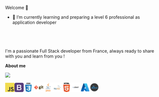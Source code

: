 Welcome  👋

- 🌱 I’m currently learning and preparing a level 6 professional as application developer


<p align="center"><a href="https://fbafode.github.io"><img width="90%" /></a></p>

<br />

I'm a  passionate Full Stack developer from France, always ready to share with you and learn from you !

**About me**

<img src="https://github-readme-stats.vercel.app/api?username=FBafode&theme=tokyonight&show_icons=true" />


<br />

<code><img height="30" alt="javascript" src="https://raw.githubusercontent.com/github/explore/80688e429a7d4ef2fca1e82350fe8e3517d3494d/topics/javascript/javascript.png"></code><code><img height="30" alt="javascript" src="https://raw.githubusercontent.com/github/explore/80688e429a7d4ef2fca1e82350fe8e3517d3494d/topics/bootstrap/bootstrap.png"></code><code><img height="30" alt="javascript" src="https://raw.githubusercontent.com/github/explore/80688e429a7d4ef2fca1e82350fe8e3517d3494d/topics/css/css.png"></code>
<code><img height="30" alt="javascript" src="https://raw.githubusercontent.com/github/explore/80688e429a7d4ef2fca1e82350fe8e3517d3494d/topics/git/git.png"></code><code><img height="30" alt="javascript" src="https://raw.githubusercontent.com/github/explore/5b3600551e122a3277c2c5368af2ad5725ffa9a1/topics/java/java.png"></code><code><img height="30" alt="javascript" src="https://raw.githubusercontent.com/github/explore/80688e429a7d4ef2fca1e82350fe8e3517d3494d/topics/mysql/mysql.png"></code><code><img height="30" alt="javascript" src="https://raw.githubusercontent.com/github/explore/80688e429a7d4ef2fca1e82350fe8e3517d3494d/topics/html/html.png"></code><code><img height="30" alt="javascript" src="https://raw.githubusercontent.com/github/explore/80688e429a7d4ef2fca1e82350fe8e3517d3494d/topics/jquery/jquery.png"></code><code><img height="30" alt="javascript" src="https://raw.githubusercontent.com/github/explore/eaef8552d8b082ffafe2bfc8a5023d47da904aac/topics/azure/azure.png"></code><code><img height="30" alt="javascript" src="https://raw.githubusercontent.com/github/explore/8be26d91eb231fec0b8856359979ac09f27173fd/topics/ajax/ajax.png"></code>


<br />

<!--
**FBafode/FBafode** is a ✨ _special_ ✨ repository because its `README.md` (this file) appears on your GitHub profile.

Here are some ideas to get you started:

- 🔭 I’m currently working on ...
- 🌱 I’m currently learning ...
- 👯 I’m looking to collaborate on ...
- 🤔 I’m looking for help with ...
- 💬 Ask me about ...
- 📫 How to reach me: ...
- 😄 Pronouns: ...
- ⚡ Fun fact: ...

https://raw.githubusercontent.com/github/explore/ccc16358ac4530c6a69b1b80c7223cd2744dea83/topics/php/php.png

https://raw.githubusercontent.com/github/explore/837a7c42714572f343238a9110f2aa7ccebf9ea5/topics/swing/swing.png

-->
